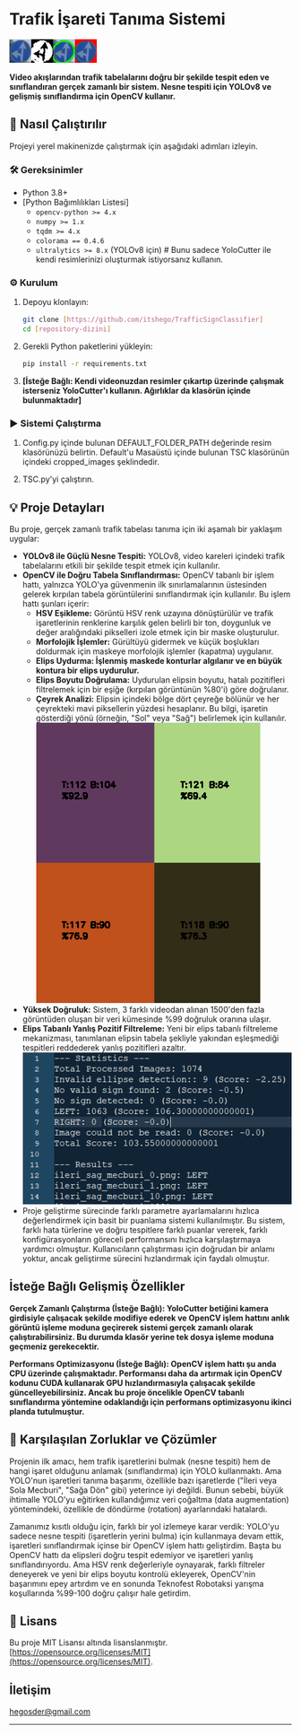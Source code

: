 # Trafik İşareti Tanıma Sistemi

![Proje Debug Resimlerinin Görüntüsü](debug_images.png)

**Video akışlarından trafik tabelalarını doğru bir şekilde tespit eden ve sınıflandıran gerçek zamanlı bir sistem. Nesne tespiti için YOLOv8 ve gelişmiş sınıflandırma için OpenCV kullanır.**

## 🚀 Nasıl Çalıştırılır

Projeyi yerel makinenizde çalıştırmak için aşağıdaki adımları izleyin.

### 🛠️ Gereksinimler

*   Python 3.8+
*   [Python Bağımlılıkları Listesi]
    *   `opencv-python >= 4.x`
    *   `numpy >= 1.x`
    *   `tqdm >= 4.x`
    *   `colorama == 0.4.6`
    *   `ultralytics >= 8.x` (YOLOv8 için) # Bunu sadece YoloCutter ile kendi resimlerinizi oluşturmak istiyorsanız kullanın.
### ⚙️ Kurulum

1.  Depoyu klonlayın:
    ```bash
    git clone [https://github.com/itshego/TrafficSignClassifier]
    cd [repository-dizini]
    ```
2.  Gerekli Python paketlerini yükleyin:
    ```bash
    pip install -r requirements.txt
    ```
3.  **[İsteğe Bağlı: Kendi videonuzdan resimler çıkartıp üzerinde çalışmak isterseniz YoloCutter'ı kullanın. Ağırlıklar da klasörün içinde bulunmaktadır]**

### ▶️ Sistemi Çalıştırma

1.  Config.py içinde bulunan DEFAULT_FOLDER_PATH değerinde resim klasörünüzü belirtin. 
Default'u Masaüstü içinde bulunan TSC klasörünün içindeki cropped_images şeklindedir.

2.  TSC.py'yi çalıştırın.

## 💡 Proje Detayları

Bu proje, gerçek zamanlı trafik tabelası tanıma için iki aşamalı bir yaklaşım uygular:

*   **YOLOv8 ile Güçlü Nesne Tespiti:** YOLOv8, video kareleri içindeki trafik tabelalarını etkili bir şekilde tespit etmek için kullanılır.
*   **OpenCV ile Doğru Tabela Sınıflandırması:**  OpenCV tabanlı bir işlem hattı, yalnızca YOLO'ya güvenmenin ilk sınırlamalarının üstesinden gelerek kırpılan tabela görüntülerini sınıflandırmak için kullanılır. Bu işlem hattı şunları içerir:
    *   **HSV Eşikleme:** Görüntü HSV renk uzayına dönüştürülür ve trafik işaretlerinin renklerine karşılık gelen belirli bir ton, doygunluk ve değer aralığındaki pikselleri izole etmek için bir maske oluşturulur.
    *   **Morfolojik İşlemler:** Gürültüyü gidermek ve küçük boşlukları doldurmak için maskeye morfolojik işlemler (kapatma) uygulanır.
    *   **Elips Uydurma: İşlenmiş maskede konturlar algılanır ve en büyük kontura bir elips uydurulur.**
    *   **Elips Boyutu Doğrulama:** Uydurulan elipsin boyutu, hatalı pozitifleri filtrelemek için bir eşiğe (kırpılan görüntünün %80'i) göre doğrulanır.
    *   **Çeyrek Analizi:** Elipsin içindeki bölge dört çeyreğe bölünür ve her çeyrekteki mavi piksellerin yüzdesi hesaplanır. Bu bilgi, işaretin gösterdiği yönü (örneğin, "Sol" veya "Sağ") belirlemek için kullanılır.
![Proje Result Görüntüsü2](quadrant_analysis.png)
*   **Yüksek Doğruluk:** Sistem, 3 farklı videodan alınan 1500'den fazla görüntüden oluşan bir veri kümesinde %99 doğruluk oranına ulaşır.
*   **Elips Tabanlı Yanlış Pozitif Filtreleme:** Yeni bir elips tabanlı filtreleme mekanizması, tanımlanan elipsin tabela şekliyle yakından eşleşmediği tespitleri reddederek yanlış pozitifleri azaltır.
![Proje Output Görüntüsü3](system_output.png)
* Proje geliştirme sürecinde farklı parametre ayarlamalarını hızlıca değerlendirmek için basit bir puanlama sistemi kullanılmıştır. Bu sistem, farklı hata türlerine ve doğru tespitlere farklı puanlar vererek, farklı konfigürasyonların göreceli performansını hızlıca karşılaştırmaya yardımcı olmuştur. Kullanıcıların çalıştırması için doğrudan bir anlamı yoktur, ancak geliştirme sürecini hızlandırmak için faydalı olmuştur.

## İsteğe Bağlı Gelişmiş Özellikler

**Gerçek Zamanlı Çalıştırma (İsteğe Bağlı): YoloCutter betiğini kamera girdisiyle çalışacak şekilde modifiye ederek ve OpenCV işlem hattını anlık görüntü işleme moduna geçirerek sistemi gerçek zamanlı olarak çalıştırabilirsiniz. Bu durumda klasör yerine tek dosya işleme moduna geçmeniz gerekecektir.**

**Performans Optimizasyonu (İsteğe Bağlı): OpenCV işlem hattı şu anda CPU üzerinde çalışmaktadır. Performansı daha da artırmak için OpenCV kodunu CUDA kullanarak GPU hızlandırmasıyla çalışacak şekilde güncelleyebilirsiniz. Ancak bu proje öncelikle OpenCV tabanlı sınıflandırma yöntemine odaklandığı için performans optimizasyonu ikinci planda tutulmuştur.**

## 🚧 Karşılaşılan Zorluklar ve Çözümler

Projenin ilk amacı, hem trafik işaretlerini bulmak (nesne tespiti) hem de hangi işaret olduğunu anlamak (sınıflandırma) için YOLO kullanmaktı. Ama YOLO'nun işaretleri tanıma başarımı, özellikle bazı işaretlerde ("İleri veya Sola Mecburi", "Sağa Dön" gibi) yeterince iyi değildi. Bunun sebebi, büyük ihtimalle YOLO'yu eğitirken kullandığımız veri çoğaltma (data augmentation) yöntemindeki, özellikle de döndürme (rotation) ayarlarındaki hatalardı.

Zamanımız kısıtlı olduğu için, farklı bir yol izlemeye karar verdik: YOLO'yu sadece nesne tespiti (işaretlerin yerini bulma) için kullanmaya devam ettik, işaretleri sınıflandırmak içinse bir OpenCV işlem hattı geliştirdim. Başta bu OpenCV hattı da elipsleri doğru tespit edemiyor ve işaretleri yanlış sınıflandırıyordu. Ama HSV renk değerleriyle oynayarak, farklı filtreler deneyerek ve yeni bir elips boyutu kontrolü ekleyerek, OpenCV'nin başarımını epey artırdım ve en sonunda Teknofest Robotaksi yarışma koşullarında %99-100 doğru çalışır hale getirdim.

## 📜 Lisans

Bu proje MIT Lisansı altında lisanslanmıştır.
[https://opensource.org/licenses/MIT](https://opensource.org/licenses/MIT).

## İletişim

hegosder@gmail.com

---
